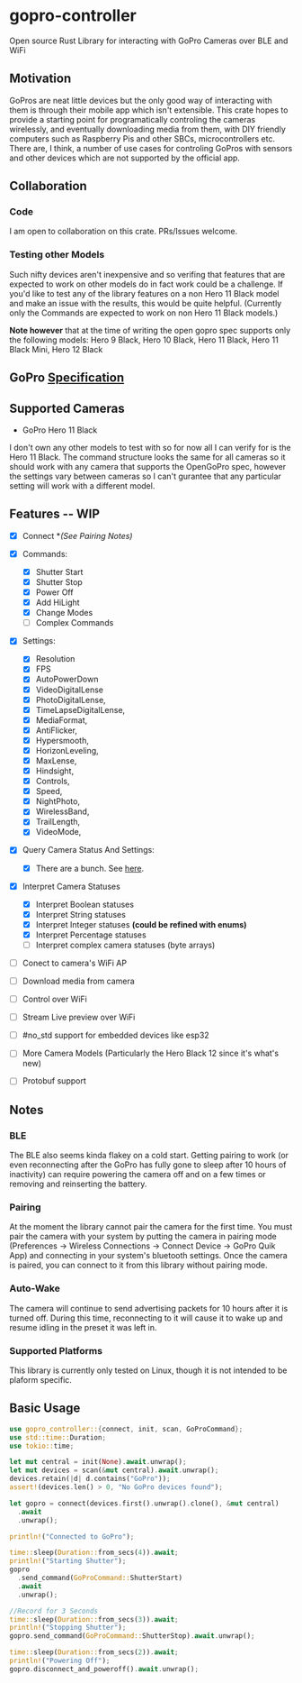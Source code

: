 # gopro-controller
Open source Rust Library for interacting with GoPro Cameras over BLE and WiFi

## Motivation
GoPros are neat little devices but the only good way of interacting with them is through their mobile app which isn't extensible. This crate hopes to provide a starting point for programatically controling the cameras wirelessly, and eventually downloading media from them, with DIY friendly computers such as Raspberry Pis and other SBCs, microcontrollers etc. There are, I think, a number of use cases for controling GoPros with sensors and other devices which are not supported by the official app. 

## Collaboration
### Code
I am open to collaboration on this crate. PRs/Issues welcome. 

### Testing other Models
Such nifty devices aren't inexpensive and so verifing that features that are expected to work on other models do in fact work could be a challenge. If you'd like to test any of the library features on a non Hero 11 Black model and make an issue with the results, this would be quite helpful. (Currently only the Commands are expected to work on non Hero 11 Black models.)

**Note however** that at the time of writing the open gopro spec supports only the following models: Hero 9 Black, Hero 10 Black, Hero 11 Black, Hero 11 Black Mini, Hero 12 Black 


## GoPro [Specification](https://gopro.github.io/OpenGoPro/)

## Supported Cameras
- GoPro Hero 11 Black

I don't own any other models to test with so for now all I can verify for is the Hero 11 Black. The command structure looks the same for all cameras so it should work with any camera that supports the OpenGoPro spec, however the settings vary between cameras so I can't gurantee that any particular setting will work with a different model. 

## Features -- WIP
- [x] Connect **(See Pairing Notes)*
- [x] Commands:
  - [x] Shutter Start
  - [x] Shutter Stop
  - [x] Power Off
  - [x] Add HiLight
  - [x] Change Modes
  - [ ] Complex Commands
- [x] Settings:
  - [x] Resolution
  - [x] FPS
  - [x] AutoPowerDown
  - [x] VideoDigitalLense 
  - [x] PhotoDigitalLense,
  - [x] TimeLapseDigitalLense,
  - [x] MediaFormat,
  - [x] AntiFlicker,
  - [x] Hypersmooth,
  - [x] HorizonLeveling,
  - [x] MaxLense,
  - [x] Hindsight,
  - [x] Controls,
  - [x] Speed,
  - [x] NightPhoto,
  - [x] WirelessBand,
  - [x] TrailLength,
  - [x] VideoMode,
- [x] Query Camera Status And Settings:
  - [x] There are a bunch. See [here](https://gopro.github.io/OpenGoPro/ble_2_0#status-ids).
- [x] Interpret Camera Statuses 
    - [x] Interpret Boolean statuses
    - [x] Interpret String statuses
    - [x] Interpret Integer statuses **(could be refined with enums)**
    - [x] Interpret Percentage statuses
    - [ ] Interpret complex camera statuses (byte arrays)
- [ ] Conect to camera's WiFi AP
- [ ] Download media from camera
- [ ] Control over WiFi
- [ ] Stream Live preview over WiFi
- [ ] #no\_std support for embedded devices like esp32
- [ ] More Camera Models (Particularly the Hero Black 12 since it's what's new)
- [ ] Protobuf support


## Notes
### BLE
The BLE also seems kinda flakey on a cold start. Getting pairing to work (or even reconnecting after the GoPro has fully gone to sleep after 10 hours of inactivity) can require powering the camera off and on a few times or removing and reinserting the battery.

### Pairing
At the moment the library cannot pair the camera for the first time. You must pair the camera with your system by putting the camera in pairing mode (Preferences -> Wireless Connections -> Connect Device -> GoPro Quik App) and connecting in your system's bluetooth settings. Once the camera is paired, you can connect to it from this library without pairing mode.

### Auto-Wake
The camera will continue to send advertising packets for 10 hours after it is turned off. During this time, reconnecting to it will cause it to wake up and resume idling in the preset it was left in.

### Supported Platforms
This library is currently only tested on Linux, though it is not intended to be plaform specific.  

## Basic Usage

```rust
use gopro_controller::{connect, init, scan, GoProCommand};
use std::time::Duration;
use tokio::time;

let mut central = init(None).await.unwrap();
let mut devices = scan(&mut central).await.unwrap();
devices.retain(|d| d.contains("GoPro"));
assert!(devices.len() > 0, "No GoPro devices found");

let gopro = connect(devices.first().unwrap().clone(), &mut central)
  .await
  .unwrap();

println!("Connected to GoPro");

time::sleep(Duration::from_secs(4)).await;
println!("Starting Shutter");
gopro
  .send_command(GoProCommand::ShutterStart)
  .await
  .unwrap();

//Record for 3 Seconds
time::sleep(Duration::from_secs(3)).await;
println!("Stopping Shutter");
gopro.send_command(GoProCommand::ShutterStop).await.unwrap();

time::sleep(Duration::from_secs(2)).await;
println!("Powering Off");
gopro.disconnect_and_poweroff().await.unwrap();
```
